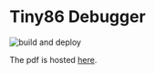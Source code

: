 # Tiny86 Debugger

![build and deploy](https://github.com/gregofi1/thesis/actions/workflows/build-action.yaml/badge.svg)

The pdf is hosted [here](https://gregofi.github.io/thesis/main.pdf).
